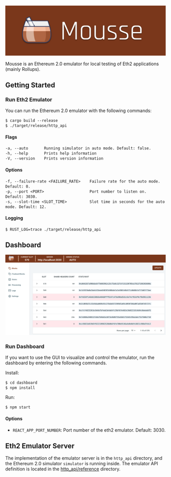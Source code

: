 ![](mousse.png)

Mousse is an Ethereum 2.0 emulator for local testing of Eth2 applications (mainly Rollups).


## Getting Started

### Run Eth2 Emulator
You can run the Ethereum 2.0 emulator with the following commands:
```
$ cargo build --release
$ ./target/release/http_api
```

#### Flags
```
-a, --auto       Running simulator in auto mode. Default: false.
-h, --help       Prints help information
-V, --version    Prints version information
```
#### Options
```
-f, --failure-rate <FAILURE_RATE>    Failure rate for the auto mode. Default: 0.
-p, --port <PORT>                    Port number to listen on. Default: 3030.
-s, --slot-time <SLOT_TIME>          Slot time in seconds for the auto mode. Default: 12.
```

#### Logging
```
$ RUST_LOG=trace ./target/release/http_api 
```

## Dashboard
![](dashboard.png)

### Run Dashboard
If you want to use the GUI to visualize and control the emulator, run the dashboard by entering the following commands.

Install:
```
$ cd dashboard
$ npm install
```

Run:
```
$ npm start
```

#### Options
- `REACT_APP_PORT_NUMBER`: Port number of the eth2 emulator. Default: 3030.

## Eth2 Emulator Server
The implementation of the emulator server is in the `http_api` directory, and the Ethereum 2.0 simulator `simulator` is running inside. The emulator API definition is located in the [http_api/reference](http_api/reference) directory.

